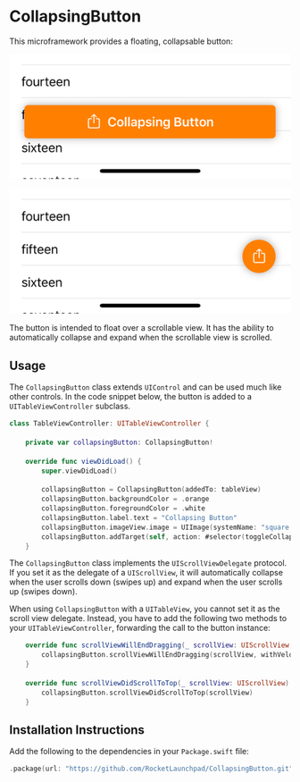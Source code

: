 # CollapsingButton

This microframework provides a floating, collapsable button:

![Expanded](Docs/Expanded.png)

![Collapsed](Docs/Collapsed.png)

The button is intended to float over a scrollable view. It has the ability to automatically collapse and expand when the scrollable view is scrolled.

## Usage

The `CollapsingButton` class extends `UIControl` and can be used much like other controls. In the code snippet below, the button is added to a `UITableViewController` subclass.

```swift
class TableViewController: UITableViewController {

    private var collapsingButton: CollapsingButton!

    override func viewDidLoad() {
        super.viewDidLoad()

        collapsingButton = CollapsingButton(addedTo: tableView)
        collapsingButton.backgroundColor = .orange
        collapsingButton.foregroundColor = .white
        collapsingButton.label.text = "Collapsing Button"
        collapsingButton.imageView.image = UIImage(systemName: "square.and.arrow.up")
        collapsingButton.addTarget(self, action: #selector(toggleCollapsingButton(_:)), for: .touchUpInside)
    }
```

The `CollapsingButton` class implements the `UIScrollViewDelegate` protocol. If you set it as the delegate of a `UIScrollView`, it will automatically collapse when the user scrolls down (swipes up) and expand when the user scrolls up (swipes down).

When using `CollapsingButton` with a `UITableView`, you cannot set it as the scroll view delegate. Instead, you have to add the following two methods to your `UITableViewController`, forwarding the call to the button instance:

```swift
    override func scrollViewWillEndDragging(_ scrollView: UIScrollView, withVelocity velocity: CGPoint, targetContentOffset: UnsafeMutablePointer<CGPoint>) {
        collapsingButton.scrollViewWillEndDragging(scrollView, withVelocity: velocity, targetContentOffset: targetContentOffset)
    }

    override func scrollViewDidScrollToTop(_ scrollView: UIScrollView) {
        collapsingButton.scrollViewDidScrollToTop(scrollView)
    }
```


## Installation Instructions

Add the following to the dependencies in your `Package.swift` file:

```swift
.package(url: "https://github.com/RocketLaunchpad/CollapsingButton.git" from: "1.0.0")
```

